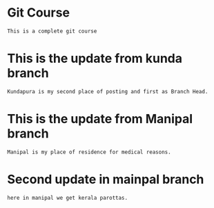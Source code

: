 # Git Course
    This is a complete git course

# This is the update from kunda branch
    Kundapura is my second place of posting and first as Branch Head.

# This is the update from Manipal branch
    Manipal is my place of residence for medical reasons.

# Second update in mainpal branch
    here in manipal we get kerala parottas.